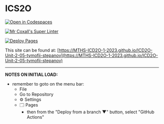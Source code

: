 # ICS2O

[![Open in Codespaces](https://classroom.github.com/assets/launch-codespace-7f7980b617ed060a017424585567c406b6ee15c891e84e1186181d67ecf80aa0.svg)](https://classroom.github.com/open-in-codespaces?assignment_repo_id=14460653)

[![Mr Coxall's Super Linter](https://github.com/MTHS-ICD2O-1-2023/ICD2O-Unit-2-05-tymofii-stepanov/workflows/Mr%20Coxall's%20Super%20Linter/badge.svg)](https://github.com/MTHS-ICD2O-1-2023/ICD2O-Unit-2-05-tymofii-stepanov/actions)

[![Deploy Pages](https://github.com/MTHS-ICD2O-1-2023/ICD2O-Unit-2-05-tymofii-stepanov/workflows/Deploy%20Pages/badge.svg)](https://github.com/MTHS-ICD2O-1-2023/ICD2O-Unit-2-05-tymofii-stepanov/actions)

This site can be found at: [https://MTHS-ICD2O-1-2023.github.io/ICD2O-Unit-2-05-tymofii-stepanov](https://MTHS-ICD2O-1-2023.github.io/ICD2O-Unit-2-05-tymofii-stepanov)

---

**NOTES ON INITIAL LOAD:**
- remember to goto on the menu bar:
  - File
  - Go to Repository
  - ⚙ Settings
  - 🗔 Pages
    - then from the "Deploy from a branch ▼" button, select "GitHub Actions"
